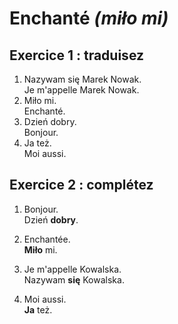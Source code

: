 # Enchanté *(miło mi)*

## Exercice 1 : traduisez

1. Nazywam się Marek Nowak.  
Je m'appelle Marek Nowak.
2. Miło mi.  
Enchanté. 
3. Dzień dobry.  
Bonjour.
4. Ja też.  
Moi aussi.

## Exercice 2 : complétez

1. Bonjour.  
Dzień **dobry**.

2. Enchantée.  
**Miło** mi.

3. Je m'appelle Kowalska.  
Nazywam **się** Kowalska.

4. Moi aussi.  
**Ja** też.